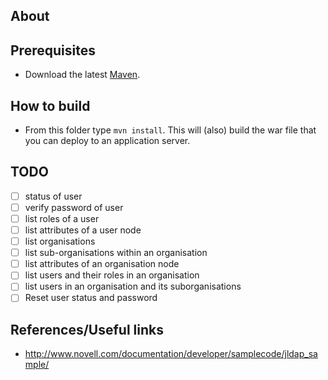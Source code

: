 ## About

## Prerequisites
- Download the latest [Maven](http://maven.apache.org/download.cgi "Maven's download page").

## How to build

- From this folder type ```mvn install```. This will (also) build the war file that you can deploy to an application server.

## TODO
- [ ] status of user
- [ ] verify password of user
- [ ] list roles of a user
- [ ] list attributes of a user node
- [ ] list organisations
- [ ] list sub-organisations within an organisation
- [ ] list attributes of an organisation node
- [ ] list users and their roles in an organisation
- [ ] list users in an organisation and its suborganisations
- [ ] Reset user status and password

## References/Useful links

- http://www.novell.com/documentation/developer/samplecode/jldap_sample/
